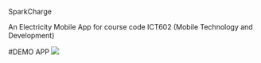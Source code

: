 SparkCharge

An Electricity Mobile App for course code ICT602 (Mobile Technology and Development)

#DEMO APP
![](https://github.com/lildibbb/SparkCharge/blob/main/assets/images/demo%20app.gif)
